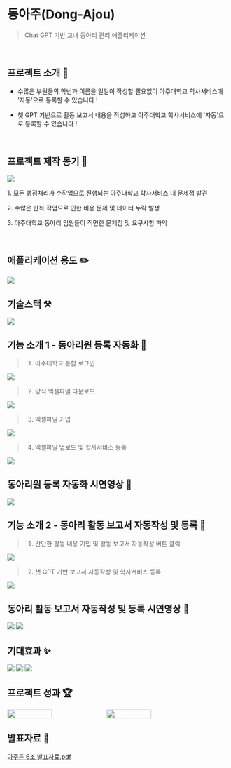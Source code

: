 # 동아주(Dong-Ajou)

> Chat GPT 기반 교내 동아리 관리 애플리케이션

<br/>

## 프로젝트 소개 📝

- 수많은 부원들의 학번과 이름을 일일이 작성할 필요없이 아주대학교 학사서비스에 '자동'으로 등록할 수 있습니다 !

- 챗 GPT 기반으로 활동 보고서 내용을 작성하고 아주대학교 학사서비스에 '자동'으로 등록할 수 있습니다 !

<br/>

## 프로젝트 제작 동기 🔭
<img src="https://github.com/AjouThonTeam6/AjouThon_Frontend/assets/87849920/6ceca1d2-3f36-4f1a-a748-36cf917818e6">

<br/>
<div>
  <p>1. 모든 행정처리가 수작업으로 진행되는 아주대학교 학사서비스 내 문제점 발견</p>
<p>2. 수많은 반복 작업으로 인한 비용 문제 및 데이터 누락 발생</p>
  <p>3. 아주대학교 동아리 임원들이 직면한 문제점 및 요구사항 파악</p>

</div>

<br/>

## 애플리케이션 용도  ✏️

<img src="https://github.com/AjouThonTeam6/AjouThon_Frontend/assets/87849920/6eab3664-f5df-4b7a-aac5-3461d0a429d6">

<br/>


## 기술스택  ⚒️

<img src="https://github.com/WooHyunKing/LetEatGoApplication/assets/87849920/224d0a7a-6cb7-46d6-988e-f447aa11b6bc">

## 기능 소개 1 - 동아리원 등록 자동화 👥

> 1. 아주대학교 통합 로그인

<img src="https://github.com/WooHyunKing/LetEatGoApplication/assets/87849920/85699495-4b3a-4aa6-9a9d-1a04a17ac39a">

> 2. 양식 엑셀파일 다운로드

<img src="https://github.com/WooHyunKing/LetEatGoApplication/assets/87849920/f47da37c-cb35-4774-aec0-36765867b4a9">

> 3. 엑셀파일 기입
<img src="https://github.com/AjouThonTeam6/AjouThon_Frontend/assets/87849920/c484b08c-e05f-44fb-a9ac-13db57143d2e">


> 4. 엑셀파일 업로드 및 학사서비스 등록
<img src="https://github.com/AjouThonTeam6/AjouThon_Frontend/assets/87849920/6c68667a-36e2-4e76-b8e3-ae6327e225e7">

## 동아리원 등록 자동화 시연영상 🎥

<img src="https://github.com/WooHyunKing/LetEatGoApplication/assets/87849920/ff6417e1-e621-4c0b-8ad4-da646e7c195d">

## 기능 소개 2 - 동아리 활동 보고서 자동작성 및 등록 🤖

> 1. 간단한 활동 내용 기입 및 활동 보고서 자동작성 버튼 클릭
<img src="https://github.com/AjouThonTeam6/AjouThon_Frontend/assets/87849920/3dc33b47-d2ad-445c-814d-84992f846f23">

> 2. 챗 GPT 기반 보고서 자동작성 및 학사서비스 등록
<img src="https://github.com/AjouThonTeam6/AjouThon_Frontend/assets/87849920/e01c8071-adc5-42af-b771-82370bae44af">

## 동아리 활동 보고서 자동작성 및 등록 시연영상 🎥

<img src="https://github.com/AjouThonTeam6/AjouThon_Frontend/assets/87849920/c36fcf29-8a88-4dcc-ade6-cad7ed28e9bf">

<img src="https://github.com/AjouThonTeam6/AjouThon_Frontend/assets/87849920/8dd3d427-9354-4202-95ec-8bb5c5cf2b98">

## 기대효과 ✨

<img src="https://github.com/AjouThonTeam6/AjouThon_Frontend/assets/87849920/7fd63fc1-2d2b-4f55-8078-be0d1d67d5c4">

<img src="https://github.com/AjouThonTeam6/AjouThon_Frontend/assets/87849920/23176302-aefc-484c-8565-065ef7123d71">

<img src="https://github.com/AjouThonTeam6/AjouThon_Frontend/assets/87849920/da447593-46f9-4760-b809-26283fed3ba6">


## 프로젝트 성과 🏆

<div style="display:flex", }}>
  <img width="45%" src="https://github.com/AjouThonTeam6/AjouThon_Frontend/assets/87849920/127cb505-7658-4f68-976b-59c2a2b9068a">

<img width="45%" src="https://github.com/AjouThonTeam6/AjouThon_Frontend/assets/87849920/49f865db-86ac-4866-a034-d3c16c8565d3">
</div>

## 발표자료 📄
[아주톤 6조 발표자료.pdf](https://github.com/AjouThonTeam6/AjouThon_Frontend/files/11069648/6.pdf)

